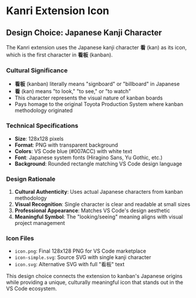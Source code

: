 # Kanri Extension Icon

## Design Choice: Japanese Kanji Character

The Kanri extension uses the Japanese kanji character **看** (kan) as its icon, which is the first character in **看板** (kanban).

### Cultural Significance

- **看板** (kanban) literally means "signboard" or "billboard" in Japanese
- **看** (kan) means "to look," "to see," or "to watch" 
- This character represents the visual nature of kanban boards
- Pays homage to the original Toyota Production System where kanban methodology originated

### Technical Specifications

- **Size**: 128x128 pixels
- **Format**: PNG with transparent background
- **Colors**: VS Code blue (#007ACC) with white text
- **Font**: Japanese system fonts (Hiragino Sans, Yu Gothic, etc.)
- **Background**: Rounded rectangle matching VS Code design language

### Design Rationale

1. **Cultural Authenticity**: Uses actual Japanese characters from kanban methodology
2. **Visual Recognition**: Single character is clear and readable at small sizes
3. **Professional Appearance**: Matches VS Code's design aesthetic
4. **Meaningful Symbol**: The "looking/seeing" meaning aligns with visual project management

### Icon Files

- `icon.png`: Final 128x128 PNG for VS Code marketplace
- `icon-simple.svg`: Source SVG with single kanji character
- `icon.svg`: Alternative SVG with full "看板" text

This design choice connects the extension to kanban's Japanese origins while providing a unique, culturally meaningful icon that stands out in the VS Code ecosystem.
